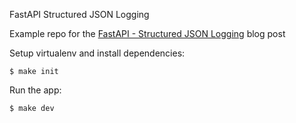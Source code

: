 FastAPI Structured JSON Logging

Example repo for the [FastAPI - Structured JSON Logging](https://www.sheshbabu.com/posts/fastapi-structured-json-logging/) blog post

Setup virtualenv and install dependencies:

```shell
$ make init
```

Run the app:

```shell
$ make dev
```
